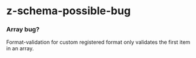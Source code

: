 # z-schema-possible-bug

### Array bug?
Format-validation for custom registered format only validates the first item in an array.
